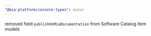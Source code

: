 ```yaml
---
"@mia-platform/console-types": minor
---
```


removed field `publishOnMiaDocumentation` from Software Catalog item models
